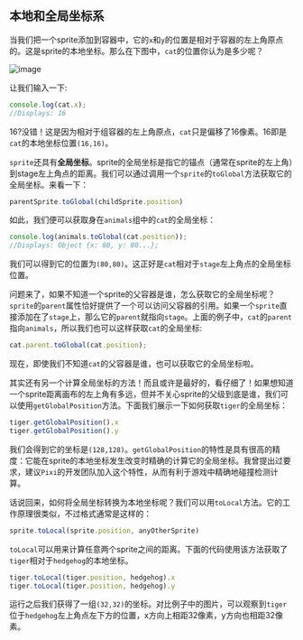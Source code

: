 ## 本地和全局坐标系

当我们把一个sprite添加到容器中，它的`x`和`y`的位置是相对于容器的左上角原点的。这是sprite的本地坐标。那么在下图中，`cat`的位置你认为是多少呢？

![image](https://raw.githubusercontent.com/kittykatattack/learningPixi/master/examples/images/screenshots/20.png)

让我们输入一下:

```js
console.log(cat.x);
//Displays: 16
```

16?没错！这是因为相对于组容器的左上角原点，`cat`只是偏移了16像素。16即是`cat`的本地坐标位置`(16,16)`。

`sprite`还具有**全局坐标**。sprite的全局坐标是指它的锚点（通常在sprite的左上角）到stage左上角点的距离。我们可以通过调用一个`sprite`的`toGlobal`方法获取它的全局坐标。来看一下：

```js
parentSprite.toGlobal(childSprite.position)
```

如此，我们便可以获取身在`animals`组中的`cat`的全局坐标：

```js
console.log(animals.toGlobal(cat.position));
//Displays: Object {x: 80, y: 80...};
```

我们可以得到它的位置为`(80,80)`。这正好是`cat`相对于`stage`左上角点的全局坐标位置。

问题来了，如果不知道一个sprite的父容器是谁，怎么获取它的全局坐标呢？`sprite`的`parent`属性恰好提供了一个可以访问父容器的引用。如果一个`sprite`直接添加在了`stage`上，那么它的`parent`就指向`stage`。上面的例子中，`cat`的`parent`指向`animals`，所以我们也可以这样获取`cat`的全局坐标:

```js
cat.parent.toGlobal(cat.position);
```

现在，即使我们不知道`cat`的父容器是谁，也可以获取它的全局坐标啦。

其实还有另一个计算全局坐标的方法！而且或许是最好的，看仔细了！如果想知道一个sprite距离画布的左上角有多远，但并不关心sprite的父级到底是谁，我们可以使用`getGlobalPosition`方法。下面我们展示一下如何获取`tiger`的全局坐标：

```js
tiger.getGlobalPosition().x
tiger.getGlobalPosition().y
```

我们会得到它的坐标是`(128,128)`。`getGlobalPosition`的特性是具有很高的精度：它能在sprite的本地坐标发生改变时精确的计算它的全局坐标。我曾提出过要求，建议`Pixi`的开发团队加入这个特性，从而有利于游戏中精确地碰撞检测计算。

话说回来，如何将全局坐标转换为本地坐标呢？我们可以用`toLocal`方法。它的工作原理很类似，不过格式通常是这样的：

```js
sprite.toLocal(sprite.position, anyOtherSprite)
```

`toLocal`可以用来计算任意两个sprite之间的距离。下面的代码使用该方法获取了`tiger`相对于`hedgehog`的本地坐标。

```js
tiger.toLocal(tiger.position, hedgehog).x
tiger.toLocal(tiger.position, hedgehog).y
```

运行之后我们获得了一组`(32,32)`的坐标。对比例子中的图片，可以观察到`tiger`位于`hedgehog`左上角点左下方的位置，x方向上相距32像素，y方向也相距32像素。





